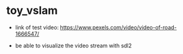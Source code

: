 # toy_vslam


* link of test video: https://www.pexels.com/video/video-of-road-1666547/

* be able to visualize the video stream with sdl2
